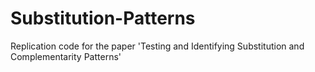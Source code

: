 # Substitution-Patterns
Replication code for the paper 'Testing and Identifying Substitution and Complementarity Patterns'
